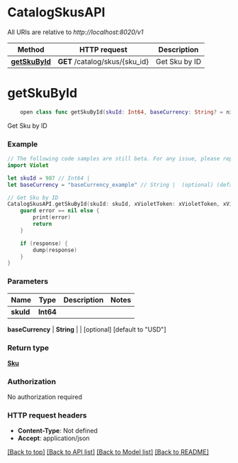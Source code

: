 # CatalogSkusAPI

All URIs are relative to *http://localhost:8020/v1*

Method | HTTP request | Description
------------- | ------------- | -------------
[**getSkuById**](CatalogSkusAPI.md#getskubyid) | **GET** /catalog/skus/{sku_id} | Get Sku by ID

# **getSkuById**
```swift
    open class func getSkuById(skuId: Int64, baseCurrency: String? = nil, completion: @escaping (_ data: Sku?, _ error: Error?) -> Void)
```

Get Sku by ID

### Example
```swift
// The following code samples are still beta. For any issue, please report via http://github.com/OpenAPITools/openapi-generator/issues/new
import Violet

let skuId = 987 // Int64 | 
let baseCurrency = "baseCurrency_example" // String |  (optional) (default to "USD")

// Get Sku by ID
CatalogSkusAPI.getSkuById(skuId: skuId, xVioletToken: xVioletToken, xVioletAppSecret: xVioletAppSecret, xVioletAppId: xVioletAppId, baseCurrency: baseCurrency) { (response, error) in
    guard error == nil else {
        print(error)
        return
    }

    if (response) {
        dump(response)
    }
}
```

### Parameters

Name | Type | Description  | Notes
------------- | ------------- | ------------- | -------------
 **skuId** | **Int64** |  | 
 
 **baseCurrency** | **String** |  | [optional] [default to &quot;USD&quot;]

### Return type

[**Sku**](Sku.md)

### Authorization

No authorization required

### HTTP request headers

 - **Content-Type**: Not defined
 - **Accept**: application/json

[[Back to top]](#) [[Back to API list]](../README.md#documentation-for-api-endpoints) [[Back to Model list]](../README.md#documentation-for-models) [[Back to README]](../README.md)

